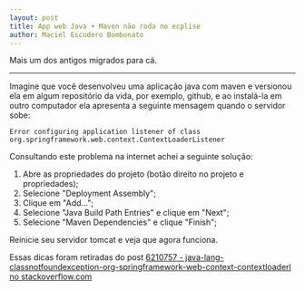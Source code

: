 ```yaml
---
layout: post
title: App web Java + Maven não roda no ecplise
author: Maciel Escudero Bombonato
---
```


Mais um dos antigos migrados para cá.

--------

Imagine que você desenvolveu uma aplicação java com maven e versionou ela em algum repositório da vida, por exemplo, github, e ao instalá-la em outro computador ela apresenta a seguinte mensagem quando o servidor sobe:

	Error configuring application listener of class org.springframework.web.context.ContextLoaderListener

Consultando este problema na internet achei a seguinte solução:

1. Abre as propriedades do projeto (botão direito no projeto e propriedades);
2. Selecione "Deployment Assembly";
3. Clique em "Add...";
4. Selecione "Java Build Path Entries" e clique em "Next";
5. Selecione "Maven Dependencies" e clique "Finish";

Reinicie seu servidor tomcat e veja que agora funciona.

Essas dicas foram retiradas do post [6210757 - java-lang-classnotfoundexception-org-springframework-web-context-contextloaderl no stackoverflow.com](http://stackoverflow.com/questions/6210757/java-lang-classnotfoundexception-org-springframework-web-context-contextloaderl)
